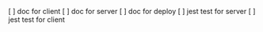[ ] doc for client
[ ] doc for server
[ ] doc for deploy
[ ] jest test for server
[ ] jest test for client